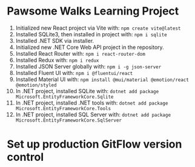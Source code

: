 # Pawsome Walks Learning Project

1. Initialized new React project via Vite with: `npm create vite@latest`
2. Installed SQLite3, then installed in project with: `npm i sqlite`
3. Installed .NET SDK via installer.
4. Initialized new .NET Core Web API project in the repository.
5. Installed React Router with: `npm i react-router-dom`
6. Installed Redux with: `npm i redux`
7. Installed JSON Server globally with: `npm i -g json-server`
8. Installed Fluent UI with: `npm i @fluentui/react`
9. Installed Material UI with: `npm install @mui/material @emotion/react @emotion/styled`
10. In .NET project, installed SQLite with: `dotnet add package Microsoft.EntityFrameworkCore.Sqlite`
11. In .NET project, installed .NET tools with: `dotnet add package Microsoft.EntityFrameworkCore.Tools`
12. In .NET project, installed SQL Server with: `dotnet add package Microsoft.EntityFrameworkCore.SqlServer`

# Set up production GitFlow version control
